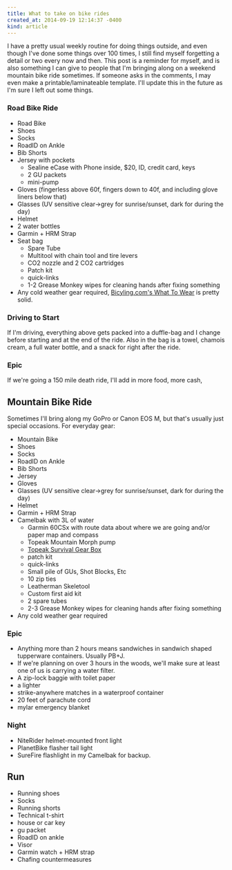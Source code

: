 ```yaml
---
title: What to take on bike rides
created_at: 2014-09-19 12:14:37 -0400
kind: article
---
```


I have a pretty usual weekly routine for doing things outside, and even though I've done some things over 100 times, I still find myself forgetting a detail or two every now and then. This post is a reminder for myself, and is also something I can give to people that I'm bringing along on a weekend mountain bike ride sometimes. If someone asks in the comments, I may even make a printable/laminateable template. I'll update this in the future as I'm sure I left out some things.

### Road Bike Ride

* Road Bike
* Shoes
* Socks
* RoadID on Ankle
* Bib Shorts
* Jersey with pockets
    * Sealine eCase with Phone inside, $20, ID, credit card, keys
    * 2 GU packets
    * mini-pump
* Gloves (fingerless above 60f, fingers down to 40f, and including glove liners below that)
* Glasses (UV sensitive clear->grey for sunrise/sunset, dark for during the day)
* Helmet
* 2 water bottles
* Garmin + HRM Strap
* Seat bag
    * Spare Tube
    * Multitool with chain tool and tire levers
    * CO2 nozzle and 2 CO2 cartridges
    * Patch kit
    * quick-links
    * 1-2 Grease Monkey wipes for cleaning hands after fixing something
* Any cold weather gear required, [Bicyling.com's What To Wear](http://www.bicycling.com/whattowear) is pretty solid.

### Driving to Start

If I'm driving, everything above gets packed into a duffle-bag and I change before starting and at the end of the ride. Also in the bag is a towel, chamois cream, a full water bottle, and a snack for right after the ride.

### Epic

If we're going a 150 mile death ride, I'll add in more food, more cash,

## Mountain Bike Ride

Sometimes I'll bring along my GoPro or Canon EOS M, but that's usually just special occasions. For everyday gear:

* Mountain Bike
* Shoes
* Socks
* RoadID on Ankle
* Bib Shorts
* Jersey
* Gloves
* Glasses (UV sensitive clear->grey for sunrise/sunset, dark for during the day)
* Helmet
* Garmin + HRM Strap
* Camelbak with 3L of water
    * Garmin 60CSx with route data about where we are going and/or paper map and compass
    * Topeak Mountain Morph pump
    * [Topeak Survival Gear Box](http://www.amazon.com/Topeak-Update-Survival-Holding-Clamp/dp/B004GLHZZC/)
    * patch kit
    * quick-links
    * Small pile of GUs, Shot Blocks, Etc
    * 10 zip ties
    * Leatherman Skeletool
    * Custom first aid kit
    * 2 spare tubes
    * 2-3 Grease Monkey wipes for cleaning hands after fixing something
* Any cold weather gear required

### Epic

* Anything more than 2 hours means sandwiches in sandwich shaped tupperware containers. Usually PB+J.
* If we're planning on over 3 hours in the woods, we'll make sure at least one of us is carrying a water filter.
* A zip-lock baggie with toilet paper
* a lighter
* strike-anywhere matches in a waterproof container
* 20 feet of parachute cord
* mylar emergency blanket

### Night

* NiteRider helmet-mounted front light
* PlanetBike flasher tail light
* SureFire flashlight in my Camelbak for backup.

## Run

* Running shoes
* Socks
* Running shorts
* Technical t-shirt
* house or car key
* gu packet
* RoadID on ankle
* Visor
* Garmin watch + HRM strap
* Chafing countermeasures
